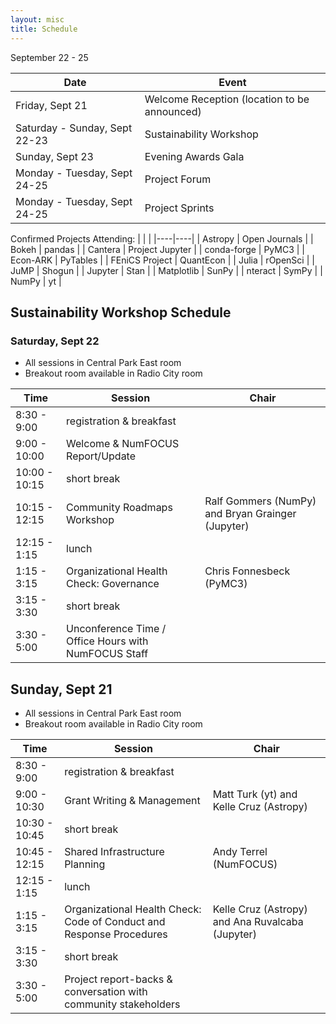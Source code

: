 ```yaml
---
layout: misc
title: Schedule
---
```


September 22 - 25

| Date | Event |
|------|-------|
| Friday, Sept 21 | Welcome Reception (location to be announced) |
| Saturday - Sunday, Sept 22-23 | Sustainability Workshop |
| Sunday, Sept 23 | Evening Awards Gala |
| Monday - Tuesday, Sept 24-25 | Project Forum |
| Monday - Tuesday, Sept 24-25 | Project Sprints |


Confirmed Projects Attending:
|    |    |
|----|----|
| Astropy | Open Journals |
| Bokeh | pandas |
| Cantera | Project Jupyter |
| conda-forge | PyMC3 |
| Econ-ARK | PyTables |
| FEniCS Project | QuantEcon |
| Julia | rOpenSci |
| JuMP | Shogun |
| Jupyter | Stan |
| Matplotlib | SunPy |
| nteract | SymPy |
| NumPy | yt |

## Sustainability Workshop Schedule


### Saturday, Sept 22 

- All sessions in Central Park East room
- Breakout room available in Radio City room

| Time | Session | Chair |
|------|---------|-------|
| 8:30 - 9:00 | registration & breakfast | |
| 9:00 - 10:00 | Welcome & NumFOCUS Report/Update | |
| 10:00 - 10:15 | short break | |
| 10:15 - 12:15 | Community Roadmaps Workshop |  Ralf Gommers (NumPy) and Bryan Grainger (Jupyter) |
| 12:15 - 1:15 | lunch | |
| 1:15 - 3:15 | Organizational Health Check: Governance | Chris Fonnesbeck (PyMC3) |	
| 3:15 - 3:30 | short break | |
| 3:30 - 5:00 | Unconference Time	/ Office Hours with NumFOCUS Staff	| |


## Sunday, Sept 21

- All sessions in Central Park East room
- Breakout room available in Radio City room

| Time | Session | Chair |
|------|---------|-------|
| 8:30 - 9:00 |	registration & breakfast | |
| 9:00 - 10:30 |	Grant Writing & Management | Matt Turk (yt) and Kelle Cruz (Astropy) | 
| 10:30 - 10:45	| short break	| |		
| 10:45 - 12:15	| Shared Infrastructure Planning | Andy Terrel (NumFOCUS) |
| 12:15 - 1:15 | lunch | |
| 1:15 - 3:15	| Organizational Health Check: Code of Conduct and Response Procedures | Kelle Cruz (Astropy) and Ana Ruvalcaba (Jupyter)	|
| 3:15 - 3:30 |	short break	| |
| 3:30 - 5:00	| Project report-backs & conversation with community stakeholders | |

